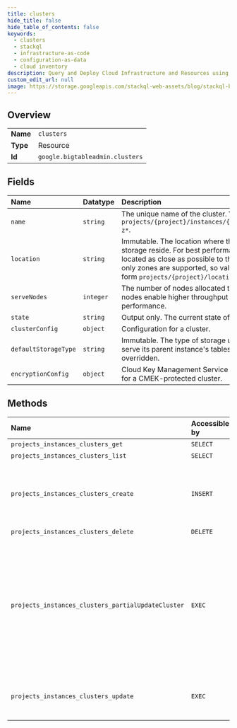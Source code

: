 ```yaml
---
title: clusters
hide_title: false
hide_table_of_contents: false
keywords:
  - clusters
  - stackql
  - infrastructure-as-code
  - configuration-as-data
  - cloud inventory
description: Query and Deploy Cloud Infrastructure and Resources using SQL
custom_edit_url: null
image: https://storage.googleapis.com/stackql-web-assets/blog/stackql-blog-post-featured-image.png
---
```

  
    

## Overview
<table><tbody>
<tr><td><b>Name</b></td><td><code>clusters</code></td></tr>
<tr><td><b>Type</b></td><td>Resource</td></tr>
<tr><td><b>Id</b></td><td><code>google.bigtableadmin.clusters</code></td></tr>
</tbody></table>

## Fields
| Name | Datatype | Description |
|:-----|:---------|:------------|
| `name` | `string` | The unique name of the cluster. Values are of the form `projects/{project}/instances/{instance}/clusters/a-z*`. |
| `location` | `string` | Immutable. The location where this cluster's nodes and storage reside. For best performance, clients should be located as close as possible to this cluster. Currently only zones are supported, so values should be of the form `projects/{project}/locations/{zone}`. |
| `serveNodes` | `integer` | The number of nodes allocated to this cluster. More nodes enable higher throughput and more consistent performance. |
| `state` | `string` | Output only. The current state of the cluster. |
| `clusterConfig` | `object` | Configuration for a cluster. |
| `defaultStorageType` | `string` | Immutable. The type of storage used by this cluster to serve its parent instance's tables, unless explicitly overridden. |
| `encryptionConfig` | `object` | Cloud Key Management Service (Cloud KMS) settings for a CMEK-protected cluster. |
## Methods
| Name | Accessible by | Required Params | Description |
|:-----|:--------------|:----------------|:------------|
| `projects_instances_clusters_get` | `SELECT` | `name` | Gets information about a cluster. |
| `projects_instances_clusters_list` | `SELECT` | `parent` | Lists information about clusters in an instance. |
| `projects_instances_clusters_create` | `INSERT` | `parent` | Creates a cluster within an instance. Note that exactly one of Cluster.serve_nodes and Cluster.cluster_config.cluster_autoscaling_config can be set. If serve_nodes is set to non-zero, then the cluster is manually scaled. If cluster_config.cluster_autoscaling_config is non-empty, then autoscaling is enabled. |
| `projects_instances_clusters_delete` | `DELETE` | `name` | Deletes a cluster from an instance. |
| `projects_instances_clusters_partialUpdateCluster` | `EXEC` | `name` | Partially updates a cluster within a project. This method is the preferred way to update a Cluster. To enable and update autoscaling, set cluster_config.cluster_autoscaling_config. When autoscaling is enabled, serve_nodes is treated as an OUTPUT_ONLY field, meaning that updates to it are ignored. Note that an update cannot simultaneously set serve_nodes to non-zero and cluster_config.cluster_autoscaling_config to non-empty, and also specify both in the update_mask. To disable autoscaling, clear cluster_config.cluster_autoscaling_config, and explicitly set a serve_node count via the update_mask. |
| `projects_instances_clusters_update` | `EXEC` | `name` | Updates a cluster within an instance. Note that UpdateCluster does not support updating cluster_config.cluster_autoscaling_config. In order to update it, you must use PartialUpdateCluster. |
